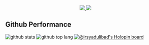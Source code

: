 <p align="center">
  <a href="https://www.linkedin.com/in/irsyadulibad/">
    <img src="https://img.shields.io/badge/-irsyadulibad-blue?style=for-the-badge&logo=Linkedin&logoColor=00AEFF&labelColor=black&color=black">
  </a>
  <a href="mailto:ahmadirsyadulibad7@gmail.com">
    <img src="https://img.shields.io/badge/ahmadirsyadulibad7@gmail.com-0078D4?style=for-the-badge&logo=Gmail&logoColor=00AEFF&labelColor=black&color=black">
  </a>
</p>

## Github Performance
![github stats](https://github-readme-stats.vercel.app/api?username=irsyadulibad&show_icons=true&theme=tokyonight)
![github top lang](https://github-readme-stats.vercel.app/api/top-langs/?username=irsyadulibad&layout=compact&theme=tokyonight&langs_count=8)
[![@irsyadulibad's Holopin board](https://holopin.io/api/user/board?user=irsyadulibad)](https://holopin.io/@irsyadulibad)
